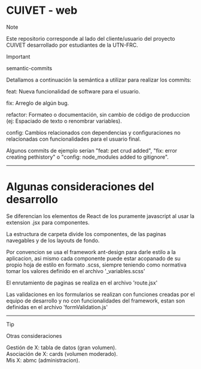 # CUIVET - web
> [!NOTE]
>Este repositorio corresponde al lado del cliente/usuario del proyecto CUIVET desarrollado por estudiantes de la UTN-FRC.

> [!IMPORTANT]
> semantic-commits
> 
Detallamos a continuación la semántica a utilizar para realizar los commits:

feat: Nueva funcionalidad de software para el usuario.

fix: Arreglo de algún bug.

refactor: Formateo o documentación, sin cambio de código de produccion (ej: Espaciado de texto o renombrar variables).

config: Cambios relacionados con dependencias y configuraciones no relacionadas con funcionalidades para el usuario final.

Algunos commits de ejemplo serían "feat: pet crud added", "fix: error creating pethistory" o "config: node_modules added to gitignore".

-------------------------------------------------------------------------------------------------------------------------------
# Algunas consideraciones del desarrollo

Se diferencian los elementos de React de los puramente javascript al usar la extension .jsx para componentes.

La estructura de carpeta divide los componentes, de las paginas navegables y de los layouts de fondo.

Por convencion se usa el framework ant-design para darle estilo a la aplicacion, asi mismo cada componente puede estar acopanado de su propio hoja de estilo en formato .scss, siempre teniendo como normativa tomar los valores definido en el archivo '_variables.scss'

El enrutamiento de paginas se realiza en el archivo 'route.jsx'

Las validaciones en los formularios se realizan con funciones creadas por el equipo de desarrollo y no con funcionalidades del framework, estan son definidas en el archivo 'formValidation.js'

-------------------------------------------------------------------------------------------------------------------------------
> [!TIP]
> Otras consideraciones

Gestión de X: tabla de datos (gran volumen).  
Asociación de X: cards (volumen moderado).  
Mis X: abmc (administracion).  
